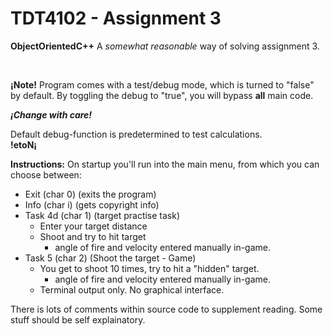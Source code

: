 # TDT4102 - Assignment 3
<b>ObjectOrientedC++</b>
A <i>somewhat reasonable</i> way of solving assignment 3.

<br>

<b>¡Note!</b>
Program comes with a test/debug mode, which is turned to "false" by default. By toggling the debug to "true", you will bypass <b>all</b> main code.

<i><b>¡Change with care!</b></i>

Default debug-function is predetermined to test calculations.<br><b>!etoN¡</b>
<br>

<b> Instructions:</b>
On startup you'll run into the main menu, from which you can choose between:
- Exit      (char 0) (exits the program)
- Info      (char i) (gets copyright info)
- Task 4d   (char 1) (target practise task)
    - Enter your target distance
    - Shoot and try to hit target
        - angle of fire and velocity entered manually in-game.
- Task 5    (char 2) (Shoot the target - Game)
    - You get to shoot 10 times, try to hit a "hidden" target.
        - angle of fire and velocity entered manually in-game.
    - Terminal output only. No graphical interface.

There is lots of comments within source code to supplement reading.
Some stuff should be self explainatory.
